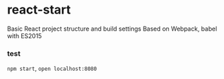 # react-start
Basic React project structure and build settings
Based on Webpack, babel with ES2015

### test
`npm start`, `open localhost:8080`
